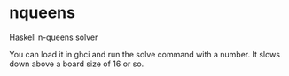 # nqueens
Haskell n-queens solver

You can load it in ghci and run the solve command with a number.  It slows down above a board size of 16 or so.
